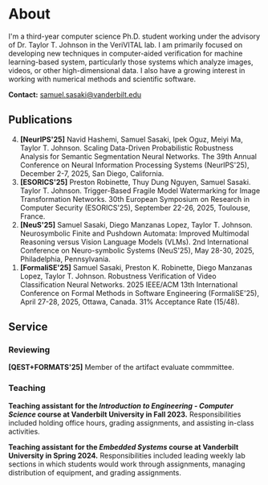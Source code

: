 # About
I'm a third-year computer science Ph.D. student working under the advisory of Dr. Taylor T. Johnson in the VeriVITAL lab. I am primarily focused on developing new techniques in computer-aided verification for machine learning-based system, particularly those systems which analyze images, videos, or other high-dimensional data. I also have a growing interest in working with numerical methods and scientific software.

**Contact:** samuel.sasaki@vanderbilt.edu

## Publications
<ol reversed>
    <li><strong>[NeurIPS'25]</strong> Navid Hashemi, Samuel Sasaki, Ipek Oguz, Meiyi Ma, Taylor T. Johnson. Scaling Data-Driven Probabilistic Robustness Analysis for Semantic Segmentation Neural Networks. The 39th Annual Conference on Neural Information Processing Systems (NeurIPS'25), December 2-7, 2025, San Diego, California.</li>
    <li><strong>[ESORICS'25]</strong> Preston Robinette, Thuy Dung Nguyen, Samuel Sasaki. Taylor T. Johnson. Trigger-Based Fragile Model Watermarking for Image Transformation Networks. 30th European Symposium on Research in Computer Security (ESORICS'25), September 22-26, 2025, Toulouse, France.</li>
    <li><strong>[NeuS'25]</strong> Samuel Sasaki, Diego Manzanas Lopez, Taylor T. Johnson. Neurosymbolic Finite and Pushdown Automata: Improved Multimodal Reasoning versus Vision Language Models (VLMs). 2nd International Conference on Neuro-symbolic Systems (NeuS'25), May 28-30, 2025, Philadelphia, Pennsylvania.</li>
    <li><strong>[FormaliSE'25]</strong> Samuel Sasaki, Preston K. Robinette, Diego Manzanas Lopez, Taylor T. Johnson. Robustness Verification of Video Classification Neural Networks. 2025 IEEE/ACM 13th International Conference on Formal Methods in Software Engineering (FormaliSE'25), April 27-28, 2025, Ottawa, Canada. 31% Acceptance Rate (15/48).</li>
</ol>

## Service

### Reviewing
**[QEST+FORMATS'25]** Member of the artifact evaluate commmittee.

### Teaching
**Teaching assistant for the *Introduction to Engineering - Computer Science* course at Vanderbilt University in Fall 2023.** Responsibilities included holding office hours, grading assignments, and assisting in-class activities.

**Teaching assistant for the *Embedded Systems* course at Vanderbilt University in Spring 2024.** Responsibilities included leading weekly lab sections in which students would work through assignments, managing distribution of equipment, and grading assignments.

<!-- ### Reviewing
... -->


